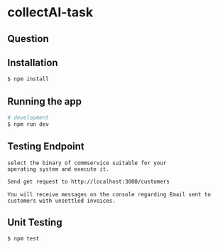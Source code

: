 # collectAI-task

## Question


## Installation

```bash
$ npm install
```

## Running the app

```bash
# development
$ npm run dev
```


## Testing Endpoint 
```
select the binary of commservice suitable for your
operating system and execute it.
```
```bash
Send get request to http://localhost:3000/customers
```
```
You will receive messages on the console regarding Email sent to customers with unsettled invoices.
```

## Unit Testing
```bash
$ npm test
```
